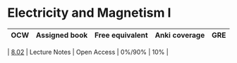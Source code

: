 


# Electricity and Magnetism I 

| OCW    | Assigned book       | Free equivalent | Anki coverage | GRE   |
| ------- | ------------- | ------------------- | --------------- | ------------- |

| [8.02](https://ocw.mit.edu/courses/physics/8-02-physics-ii-electricity-and-magnetism-spring-2007/)                                        | Lecture Notes       | Open Access     | 0%/90%        | 10%   |
